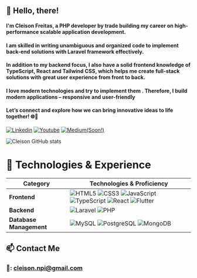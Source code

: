 ## 👋 Hello, there!

#### I'm **Cleison Freitas**, a PHP developer by trade building my career on high-performance scalable application development.<br>

#### I am skilled in writing unambiguous and organized code to implement back-end solutions with **Laravel** framework effectively.<br>

#### In addition to my backend focus, I also have a solid frontend knowledge of **TypeScript**, **React** and **Tailwind CSS**, which helps me create full-stack solutions with great user experience from front to back.<br>

#### I love modern technologies and try to implement them . Therefore, I build modern applications – responsive and user-friendly<br>

#### Let’s connect and explore how we can bring innovative ideas to life together! 🌐🚀


[![Linkedin](https://img.shields.io/badge/LinkedIn-0077B5?style=for-the-badge&logo=linkedin&logoColor=white)](https://www.linkedin.com/in/cleison-freitas-8a00b474/)
[![Youtube](https://img.shields.io/badge/YouTube-FF0000?style=for-the-badge&logo=youtube&logoColor=white)](https://www.youtube.com/@CleisonFreitasCode)
[![Medium(Soon!)](https://img.shields.io/badge/Medium-12100E?style=for-the-badge&logo=medium&logoColor=white)](https://)

![Cleison GitHub stats](https://github-readme-stats.vercel.app/api?username=CleisonFreitas&show_icons=true&theme=synthwave)


# 💼 Technologies & Experience

| Category              | Technologies & Proficiency |
|-----------------------|----------------------------|
| **Frontend**          | ![HTML5](https://img.shields.io/badge/HTML5-70%25-orange) ![CSS3](https://img.shields.io/badge/CSS3-60%25-blue) ![JavaScript](https://img.shields.io/badge/JavaScript-80%25-yellow) ![TypeScript](https://img.shields.io/badge/TypeScript-70%25-lightblue) ![React](https://img.shields.io/badge/React-85%25-blueviolet) ![Flutter](https://img.shields.io/badge/Flutter-45%25-teal) |
| **Backend**           | ![Laravel](https://img.shields.io/badge/Laravel-75%25-red) ![PHP](https://img.shields.io/badge/PHP-80%25-purple) |
| **Database Management** | ![MySQL](https://img.shields.io/badge/MySQL-70%25-blue) ![PostgreSQL](https://img.shields.io/badge/PostgreSQL-60%25-green) ![MongoDB](https://img.shields.io/badge/MongoDB-40%25-brightgreen) |


## 📫 Contact Me
### 📧: cleison.npi@gmail.com
